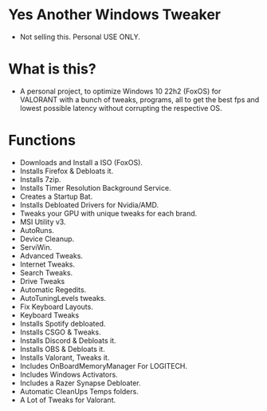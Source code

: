 # Yes Another Windows Tweaker
- Not selling this. Personal USE ONLY.

# What is this?
- A personal project, to optimize Windows 10 22h2 (FoxOS) for VALORANT with a bunch of tweaks, programs, all to get the best fps and lowest possible latency without corrupting the respective OS.

# Functions
- Downloads and Install a ISO (FoxOS).
- Installs Firefox & Debloats it.
- Installs 7zip.
- Installs Timer Resolution Background Service.
- Creates a Startup Bat.
- Installs Debloated Drivers for Nvidia/AMD.
- Tweaks your GPU with unique tweaks for each brand.
- MSI Utility v3.
- AutoRuns.
- Device Cleanup.
- ServiWin.
- Advanced Tweaks.
- Internet Tweaks.
- Search Tweaks.
- Drive Tweaks
- Automatic Regedits.
- AutoTuningLevels tweaks.
- Fix Keyboard Layouts.
- Keyboard Tweaks
- Installs Spotify debloated.
- Installs CSGO & Tweaks.
- Installs Discord & Debloats it.
- Installs OBS & Debloats it.
- Installs Valorant, Tweaks it.
- Includes OnBoardMemoryManager For LOGITECH.
- Includes Windows Activators.
- Includes a Razer Synapse Debloater.
- Automatic CleanUps Temps folders.
- A Lot of Tweaks for Valorant.
